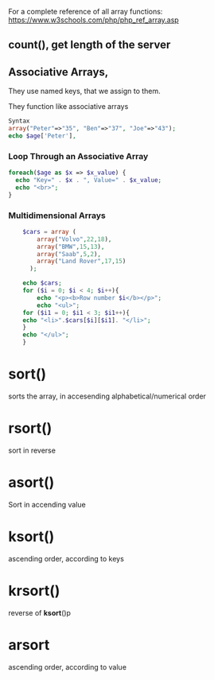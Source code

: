 For a complete reference of all array functions: https://www.w3schools.com/php/php_ref_array.asp

## count(), get length of the server

## Associative Arrays, 

They use named keys, that we assign to them.

They function like associative arrays

```php
Syntax
array("Peter"=>"35", "Ben"=>"37", "Joe"=>"43");
echo $age['Peter'],
```

### Loop Through an Associative Array

```php
foreach($age as $x => $x_value) {
  echo "Key=" . $x . ", Value=" . $x_value;
  echo "<br>";
}
```

### Multidimensional Arrays
```php
    $cars = array (
        array("Volvo",22,18),
        array("BMW",15,13),
        array("Saab",5,2),
        array("Land Rover",17,15)
      );

    echo $cars;
    for ($i = 0; $i < 4; $i++){
        echo "<p><b>Row number $i</b></p>";
        echo "<ul>";
    for ($i1 = 0; $i1 < 3; $i1++){
    echo "<li>".$cars[$i][$i1]. "</li>";
    }
    echo "</ul>";
    }
```

# sort()

sorts the array, in accesending alphabetical/numerical order

# rsort()

sort in reverse

# asort()

Sort in accending value

# ksort()
 
ascending order, according to keys

# krsort()

reverse of **ksort**()p

# arsort

ascending order, according to value


